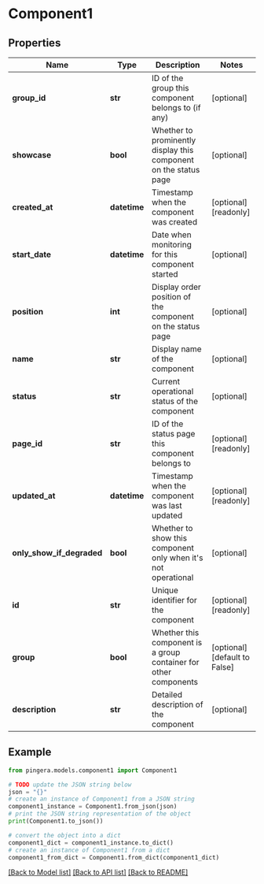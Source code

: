 # Component1


## Properties

Name | Type | Description | Notes
------------ | ------------- | ------------- | -------------
**group_id** | **str** | ID of the group this component belongs to (if any) | [optional] 
**showcase** | **bool** | Whether to prominently display this component on the status page | [optional] 
**created_at** | **datetime** | Timestamp when the component was created | [optional] [readonly] 
**start_date** | **datetime** | Date when monitoring for this component started | [optional] 
**position** | **int** | Display order position of the component on the status page | [optional] 
**name** | **str** | Display name of the component | [optional] 
**status** | **str** | Current operational status of the component | [optional] 
**page_id** | **str** | ID of the status page this component belongs to | [optional] [readonly] 
**updated_at** | **datetime** | Timestamp when the component was last updated | [optional] [readonly] 
**only_show_if_degraded** | **bool** | Whether to show this component only when it&#39;s not operational | [optional] 
**id** | **str** | Unique identifier for the component | [optional] [readonly] 
**group** | **bool** | Whether this component is a group container for other components | [optional] [default to False]
**description** | **str** | Detailed description of the component | [optional] 

## Example

```python
from pingera.models.component1 import Component1

# TODO update the JSON string below
json = "{}"
# create an instance of Component1 from a JSON string
component1_instance = Component1.from_json(json)
# print the JSON string representation of the object
print(Component1.to_json())

# convert the object into a dict
component1_dict = component1_instance.to_dict()
# create an instance of Component1 from a dict
component1_from_dict = Component1.from_dict(component1_dict)
```
[[Back to Model list]](../README.md#documentation-for-models) [[Back to API list]](../README.md#documentation-for-api-endpoints) [[Back to README]](../README.md)



